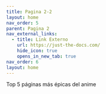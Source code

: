 ```yaml
---
title: Pagina 2-2
layout: home
nav_order: 5
parent: Pagina 2
nav_external_links:
  - title: Link Externo
    url: https://just-the-docs.com/
    hide_icon: true
    opens_in_new_tab: true
nav_order: 6
layout: home
---
```

Top 5 páginas más épicas del anime
